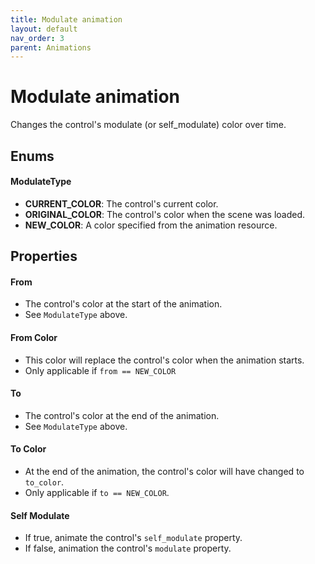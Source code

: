 ```yaml
---
title: Modulate animation
layout: default
nav_order: 3
parent: Animations
---
```


# Modulate animation

Changes the control's modulate (or self_modulate) color over time.

## Enums

#### ModulateType
+ **CURRENT_COLOR**: The control's current color.
+ **ORIGINAL_COLOR**: The control's color when the scene was loaded.
+ **NEW_COLOR**: A color specified from the animation resource.


## Properties

#### From

+ The control's color at the start of the animation.
+ See `ModulateType` above.

#### From Color

+ This color will replace the control's color when the animation starts.
+ Only applicable if `from == NEW_COLOR`

#### To

+ The control's color at the end of the animation.
+ See `ModulateType` above.

#### To Color

+ At the end of the animation, the control's color will have changed to `to_color`.
+ Only applicable if `to == NEW_COLOR`.

#### Self Modulate
+ If true, animate the control's `self_modulate` property.
+ If false, animation the control's `modulate` property.
